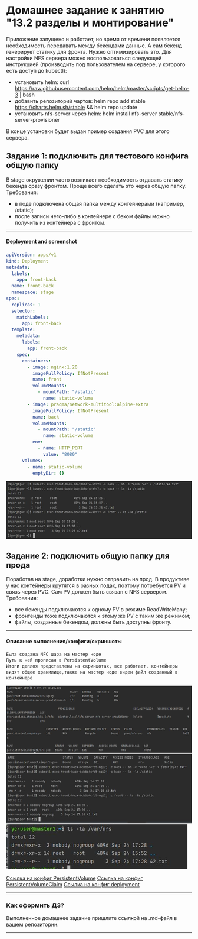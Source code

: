 # Домашнее задание к занятию "13.2 разделы и монтирование"
Приложение запущено и работает, но время от времени появляется необходимость передавать между бекендами данные. А сам бекенд генерирует статику для фронта. Нужно оптимизировать это.
Для настройки NFS сервера можно воспользоваться следующей инструкцией (производить под пользователем на сервере, у которого есть доступ до kubectl):
* установить helm: curl https://raw.githubusercontent.com/helm/helm/master/scripts/get-helm-3 | bash
* добавить репозиторий чартов: helm repo add stable https://charts.helm.sh/stable && helm repo update
* установить nfs-server через helm: helm install nfs-server stable/nfs-server-provisioner

В конце установки будет выдан пример создания PVC для этого сервера.

## Задание 1: подключить для тестового конфига общую папку
В stage окружении часто возникает необходимость отдавать статику бекенда сразу фронтом. Проще всего сделать это через общую папку. Требования:
* в поде подключена общая папка между контейнерами (например, /static);
* после записи чего-либо в контейнере с беком файлы можно получить из контейнера с фронтом.  

---

#### Deployment and screenshot

```yaml
apiVersion: apps/v1
kind: Deployment
metadata:
  labels:
    app: front-back
  name: front-back
  namespace: stage
spec:
  replicas: 1
  selector:
    matchLabels:
      app: front-back
  template:
    metadata:
      labels:
        app: front-back
    spec:
      containers:
        - image: nginx:1.20
          imagePullPolicy: IfNotPresent
          name: front
          volumeMounts:
            - mountPath: "/static"
              name: static-volume
        - image: praqma/network-multitool:alpine-extra
          imagePullPolicy: IfNotPresent
          name: back
          volumeMounts:
            - mountPath: "/static"
              name: static-volume
          env:
            - name: HTTP_PORT
              value: "8080"
      volumes:
        - name: static-volume
          emptyDir: {}
```  
![alt text](stage/1_1.JPG)   

## Задание 2: подключить общую папку для прода
Поработав на stage, доработки нужно отправить на прод. В продуктиве у нас контейнеры крутятся в разных подах, поэтому потребуется PV и связь через PVC. Сам PV должен быть связан с NFS сервером. Требования:
* все бекенды подключаются к одному PV в режиме ReadWriteMany;
* фронтенды тоже подключаются к этому же PV с таким же режимом;
* файлы, созданные бекендом, должны быть доступны фронту.

---
#### Описание выполнения/конфиги/скриншоты
````text
Была создана NFC шара на мастер ноде
Путь к ней прописан в PersistentVolume
Итоги деплоя представлены на скриншотах, все работает, контейнеры видят общее хранилище,также на мастер ноде виден файл созданный в контейнере
````
![alt text](prod/2_2.JPG)  
![alt text](prod/3_3.JPG)  
![alt text](prod/4_4.JPG)  

[Ссылка на конфиг PersistentVolume](./prod/pv.yaml)
[Ссылка на конфиг PersistentVolumeClaim](./prod/pvc.yaml)
[Ссылка на конфиг deployment](./prod/dpl.yaml)


---

### Как оформить ДЗ?

Выполненное домашнее задание пришлите ссылкой на .md-файл в вашем репозитории.

---